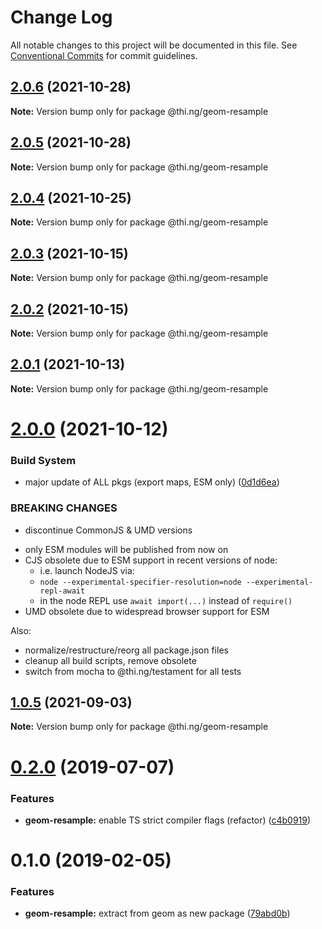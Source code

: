 # Change Log

All notable changes to this project will be documented in this file.
See [Conventional Commits](https://conventionalcommits.org) for commit guidelines.

## [2.0.6](https://github.com/thi-ng/umbrella/compare/@thi.ng/geom-resample@2.0.5...@thi.ng/geom-resample@2.0.6) (2021-10-28)

**Note:** Version bump only for package @thi.ng/geom-resample





## [2.0.5](https://github.com/thi-ng/umbrella/compare/@thi.ng/geom-resample@2.0.4...@thi.ng/geom-resample@2.0.5) (2021-10-28)

**Note:** Version bump only for package @thi.ng/geom-resample





## [2.0.4](https://github.com/thi-ng/umbrella/compare/@thi.ng/geom-resample@2.0.3...@thi.ng/geom-resample@2.0.4) (2021-10-25)

**Note:** Version bump only for package @thi.ng/geom-resample





## [2.0.3](https://github.com/thi-ng/umbrella/compare/@thi.ng/geom-resample@2.0.2...@thi.ng/geom-resample@2.0.3) (2021-10-15)

**Note:** Version bump only for package @thi.ng/geom-resample





## [2.0.2](https://github.com/thi-ng/umbrella/compare/@thi.ng/geom-resample@2.0.1...@thi.ng/geom-resample@2.0.2) (2021-10-15)

**Note:** Version bump only for package @thi.ng/geom-resample





## [2.0.1](https://github.com/thi-ng/umbrella/compare/@thi.ng/geom-resample@2.0.0...@thi.ng/geom-resample@2.0.1) (2021-10-13)

**Note:** Version bump only for package @thi.ng/geom-resample





# [2.0.0](https://github.com/thi-ng/umbrella/compare/@thi.ng/geom-resample@1.0.5...@thi.ng/geom-resample@2.0.0) (2021-10-12)


### Build System

* major update of ALL pkgs (export maps, ESM only) ([0d1d6ea](https://github.com/thi-ng/umbrella/commit/0d1d6ea9fab2a645d6c5f2bf2591459b939c09b6))


### BREAKING CHANGES

* discontinue CommonJS & UMD versions

- only ESM modules will be published from now on
- CJS obsolete due to ESM support in recent versions of node:
  - i.e. launch NodeJS via:
  - `node --experimental-specifier-resolution=node --experimental-repl-await`
  - in the node REPL use `await import(...)` instead of `require()`
- UMD obsolete due to widespread browser support for ESM

Also:
- normalize/restructure/reorg all package.json files
- cleanup all build scripts, remove obsolete
- switch from mocha to @thi.ng/testament for all tests






##  [1.0.5](https://github.com/thi-ng/umbrella/compare/@thi.ng/geom-resample@1.0.4...@thi.ng/geom-resample@1.0.5) (2021-09-03) 

**Note:** Version bump only for package @thi.ng/geom-resample 

#  [0.2.0](https://github.com/thi-ng/umbrella/compare/@thi.ng/geom-resample@0.1.17...@thi.ng/geom-resample@0.2.0) (2019-07-07) 

###  Features 

- **geom-resample:** enable TS strict compiler flags (refactor) ([c4b0919](https://github.com/thi-ng/umbrella/commit/c4b0919)) 

#  0.1.0 (2019-02-05) 

###  Features 

- **geom-resample:** extract from geom as new package ([79abd0b](https://github.com/thi-ng/umbrella/commit/79abd0b))
